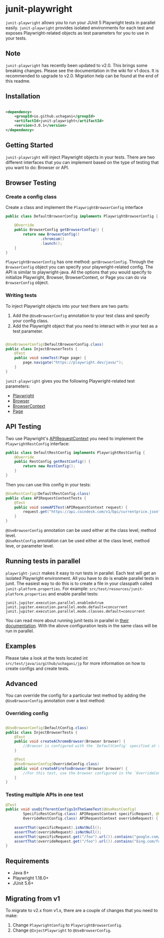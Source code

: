 # junit-playwright

`junit-playwright` allows you to run your JUnit 5 Playwright tests in parallel easily.  `junit-playwright` provides
isolated environments for each test and exposes Playwright-related objects as test parameters for you to use in your
tests.

## Note

`junit-playwright` has recently been updated to v2.0. This brings some breaking changes. Please see the documentation in
the wiki for v1 docs.  It is recommended to upgrade to v2.0.  Migration help can be found at the end of this readme.

## Installation

```xml

<dependency>
    <groupId>io.github.uchagani</groupId>
    <artifactId>junit-playwright</artifactId>
    <version>3.0.1</version>
</dependency>
```

## Getting Started

`junit-playwright` will inject Playwright objects in your tests.  There are two different interfaces that you can implement based on the type of testing that you want to do:  Browser or API.

## Browser Testing

### Create a config class

Create a class and implement the `PlaywrightBrowserConfig` interface

```java
public class DefaultBrowserConfig implements PlaywrightBrowserConfig {

    @Override
    public BrowserConfig getBrowserConfig() {
        return new BrowserConfig()
                .chromium()
                .launch();
    }
}
```

`PlaywrightBrowserConfig` has one method: `getBrowserConfig`. Through the `BrowserConfig` object you can specify your
playwright-related config. The API is similar to playwright-java. All the options that you would specify to initialize
Playwright, Browser, BrowserContext, or Page you can do via `BrowserConfig` object.

### Writing tests

To inject Playwright objects into your test there are two parts:

1. Add the `@UseBrowserConfig` annotation to your test class and specify your config class.
2. Add the Playwright object that you need to interact with in your test as a test parameter.

```java

@UseBrowserConfig(DefaultBrowserConfig.class)
public class InjectBrowserTests {
    @Test
    public void someTest(Page page) {
        page.navigate("https://playwright.dev/java/");
    }
}
```

`junit-playwright` gives you the following Playwright-related test parameters:

* [Playwright](https://playwright.dev/java/docs/api/class-playwright)
* [Browser](https://playwright.dev/docs/api/class-browser)
* [BrowserContext](https://playwright.dev/java/docs/api/class-browsercontext)
* [Page](https://playwright.dev/java/docs/api/class-page)

## API Testing

Two use Playwright's [APIRequestContext](https://playwright.dev/java/docs/api/class-apirequestcontext) you need to implement the `PlaywrightRestConfig` interface:

```java
public class DefaultRestConfig implements PlaywrightRestConfig {
    @Override
    public RestConfig getRestConfig() {
        return new RestConfig();
    }
}
```

Then you can use this config in your tests:

```java
@UseRestConfig(DefaultRestConfig.class)
public class APIRequestContextTests {
    @Test
    public void someAPITest(APIRequestContext request) {
        request.get("https://api.coindesk.com/v1/bpi/currentprice.json");
    }
}
```

`@UseBrowserConfig` annotation can be used either at the class level, method level.  
`@UseRestConfig` annotation can be used either at the class level, method leve, or parameter level.

## Running tests in parallel

`playwright-junit` makes it easy to run tests in parallel. Each test will get an isolated Playwright environment. All
you have to do is enable parallel tests in junit. The easiest way to do this is to create a file in your classpath
called `junit-platform.properties`. For example:
`src/test/resources/junit-platform.properties` and enable parallel tests:

```properties
junit.jupiter.execution.parallel.enabled=true
junit.jupiter.execution.parallel.mode.default=concurrent
junit.jupiter.execution.parallel.mode.classes.default=concurrent
```

You can read more about running junit tests in parallel
in [their documentation](https://junit.org/junit5/docs/current/user-guide/#writing-tests-parallel-execution). With the
above configuration tests in the same class will be run in parallel.

## Examples

Please take a look at the tests located int `src/test/java/io/github/uchagani/jp` for more information on how to create
configs and create tests.

## Advanced

You can override the config for a particular test method by adding the `@UseBrowserConfig` annotation over a test
method:

### Overriding config

```java

@UseBrowserConfig(DefaultConfig.class)
public class InjectBrowserTests {
    @Test
    public void createAChromeBrowser(Browser browser) {
        //Browser is configured with the `DefaultConfig` specified at the class level
    }

    @Test
    @UseBrowserConfig(OverrideConfig.class)
    public void createAFirefoxBrowser(Browser browser) {
        //For this test, use the browser configured in the `OverrideConfig` class
    }
}
```

### Testing multiple APIs in one test

```java
@Test
public void useDifferentConfigsInTheSameTest(@UseRestConfig(
        SpecificRestConfig.class) APIRequestContext specificRequest, @UseRestConfig(
        OverrideRestConfig.class) APIRequestContext overrideRequest) {
    
    assertThat(specificRequest).isNotNull();
    assertThat(overrideRequest).isNotNull();
    assertThat(specificRequest.get("/foo").url()).contains("google.com/foo");
    assertThat(overrideRequest.get("/foo").url()).contains("bing.com/foo");
}
```


## Requirements

* Java 8+
* Playwright 1.18.0+
* JUnit 5.6+

## Migrating from v1

To migrate to v2.x from v1.x, there are a couple of changes that you need to make:

1.  Change `PlaywrightConfig` to `PlaywrightBrowserConfig`.
2.  Change `@InjectPlaywright` to `@UseBrowserConfig`.
